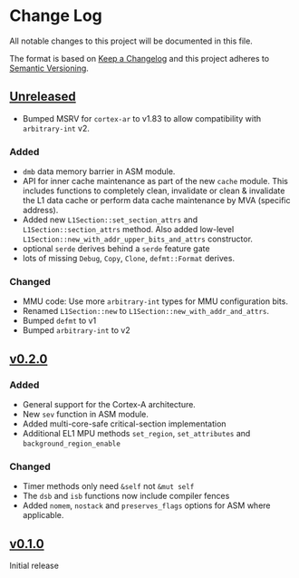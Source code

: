 # Change Log

All notable changes to this project will be documented in this file.

The format is based on [Keep a Changelog](http://keepachangelog.com/)
and this project adheres to [Semantic Versioning](http://semver.org/).

## [Unreleased]

- Bumped MSRV for `cortex-ar` to v1.83 to allow compatibility with `arbitrary-int` v2.

### Added

- `dmb` data memory barrier in ASM module.
- API for inner cache maintenance as part of the new `cache` module. This includes functions to
  completely clean, invalidate or clean & invalidate the L1 data cache or perform data cache
  maintenance by MVA (specific address).
- Added new  `L1Section::set_section_attrs` and `L1Section::section_attrs` method. Also added
  low-level `L1Section::new_with_addr_upper_bits_and_attrs` constructor.
- optional `serde` derives behind a `serde` feature gate
- lots of missing `Debug`, `Copy`, `Clone`, `defmt::Format` derives.

### Changed

- MMU code: Use more `arbitrary-int` types for MMU configuration bits.
- Renamed `L1Section::new` to `L1Section::new_with_addr_and_attrs`.
- Bumped `defmt` to v1
- Bumped `arbitrary-int` to v2

## [v0.2.0]

### Added

- General support for the Cortex-A architecture.
- New `sev` function in ASM module.
- Added multi-core-safe critical-section implementation
- Additional EL1 MPU methods `set_region`, `set_attributes` and `background_region_enable`

### Changed

- Timer methods only need `&self` not `&mut self`
- The `dsb` and `isb` functions now include compiler fences
- Added `nomem`, `nostack` and `preserves_flags` options for ASM where applicable.

## [v0.1.0]

Initial release

[Unreleased]: https://github.com/rust-embedded/cortex-ar/compare/cortex-ar-v0.2.0...HEAD
[v0.2.0]: https://github.com/rust-embedded/cortex-ar/compare/cortex-ar-v0.1.0...cortex-ar-v0.2.0
[v0.1.0]: https://github.com/rust-embedded/cortex-ar/releases/tag/cortex-ar-v0.1.0
